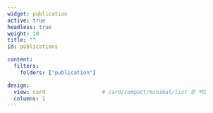 ```yaml
---
widget: publication
active: true
headless: true
weight: 10
title: ""
id: publications

content:
  filters:
    folders: ["publication"]

design:
  view: card                  # card/compact/minimal/list 중 택1
  columns: 1
---
```


